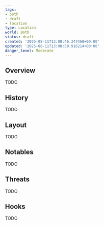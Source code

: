 ```yaml
---
tags:
- both
- draft
- location
type: Location
world: Both
status: draft
created: '2025-08-11T13:08:46.347460+00:00'
updated: '2025-08-11T13:08:50.916214+00:00'
danger_level: Moderate
---
```



## Overview

TODO
## History

TODO
## Layout

TODO
## Notables

TODO
## Threats

TODO
## Hooks

TODO
